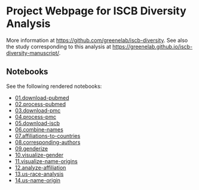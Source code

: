 # Project Webpage for ISCB Diversity Analysis

<!-- make sure to edit this content in utils/prepare_docs.py and not docs/readme.md -->

More information at <https://github.com/greenelab/iscb-diversity>.
See also the study corresponding to this analysis at <https://greenelab.github.io/iscb-diversity-manuscript/>.

## Notebooks

See the following rendered notebooks:

- [01.download-pubmed](https://nbviewer.jupyter.org/github/greenelab/iscb-diversity/blob/master/01.download-pubmed.ipynb)
- [02.process-pubmed](https://nbviewer.jupyter.org/github/greenelab/iscb-diversity/blob/master/02.process-pubmed.ipynb)
- [03.download-pmc](https://nbviewer.jupyter.org/github/greenelab/iscb-diversity/blob/master/03.download-pmc.ipynb)
- [04.process-pmc](https://nbviewer.jupyter.org/github/greenelab/iscb-diversity/blob/master/04.process-pmc.ipynb)
- [05.download-iscb](https://nbviewer.jupyter.org/github/greenelab/iscb-diversity/blob/master/05.download-iscb.ipynb)
- [06.combine-names](https://nbviewer.jupyter.org/github/greenelab/iscb-diversity/blob/master/06.combine-names.ipynb)
- [07.affiliations-to-countries](https://nbviewer.jupyter.org/github/greenelab/iscb-diversity/blob/master/07.affiliations-to-countries.ipynb)
- [08.corresponding-authors](https://nbviewer.jupyter.org/github/greenelab/iscb-diversity/blob/master/08.corresponding-authors.ipynb)
- [09.genderize](https://nbviewer.jupyter.org/github/greenelab/iscb-diversity/blob/master/09.genderize.ipynb)
- [10.visualize-gender](10.visualize-gender.html)
- [11.visualize-name-origins](11.visualize-name-origins.html)
- [12.analyze-affiliation](12.analyze-affiliation.html)
- [13.us-race-analysis](13.us-race-analysis.html)
- [14.us-name-origin](14.us-name-origin.html)
